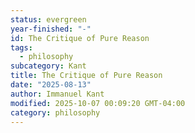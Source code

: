 ```yaml
---
status: evergreen
year-finished: "-"
id: The Critique of Pure Reason
tags:
  - philosophy
subcategory: Kant
title: The Critique of Pure Reason
date: "2025-08-13"
author: Immanuel Kant
modified: 2025-10-07 00:09:20 GMT-04:00
category: philosophy
---
```

